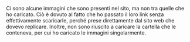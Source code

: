 Ci sono alcune immagini che sono presenti nel sito, ma non tra quelle che ho caricato. 
Ciò è dovuto al fatto che ho passato il loro link senza effettivamente scaricarle, perché prese direttamente 
dal sito web che dovevo replicare.
Inoltre, non sono riuscito a caricare la cartella che le conteneva, per cui ho caricato le immagini singolarmente. 
